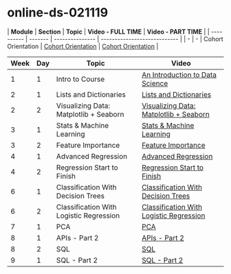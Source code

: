 # online-ds-021119

| **Module**   | **Section** | **Topic** | **Video - FULL TIME** | **Video - PART TIME** |
| ---------- | ------- | --------------- | ---------------------------- |
| -         | -       | Cohort Orientation | [Cohort Orientation](https://youtu.be/-GltRwac6zw) | [Cohort Orientation]() |


| **Week**   | **Day** | **Topic**       | **Video**                    |
| ---------- | ------- | --------------- | ---------------------------- |
| 1          | 1       | Intro to Course | [An Introduction to Data Science](https://youtu.be/jYclI8xBjZM) |
| 2          | 1       | Lists and Dictionaries | [Lists and Dictionaries](https://youtu.be/tRm74S_oHkg) |
| 2          | 2       | Visualizing Data: Matplotlib + Seaborn | [Visualizing Data: Matplotlib + Seaborn](https://youtu.be/Re_iwRc6S8A) |
| 3          | 1       | Stats & Machine Learning | [Stats & Machine Learning](https://youtu.be/GAHkvj_mujQ) |
| 3          | 2       | Feature Importance | [Feature Importance](https://youtu.be/_lO2F7vGcZQ) |
| 4          | 1       | Advanced Regression | [Advanced Regression](https://youtu.be/LmnHEfBldZo) |
| 4          | 2       | Regression Start to Finish | [Regression Start to Finish](https://youtu.be/F8cZYDSkD8A) |
| 6          | 1       | Classification With Decision Trees | [Classification With Decision Trees](https://youtu.be/Mx07ohhU5nU) |
| 6          | 2       | Classification With Logistic Regression | [Classification With Logistic Regression](https://youtu.be/9ustGRjFgFg) |
| 7          | 1       | PCA | [PCA](https://youtu.be/6BfYSVG5dHE) |
| 8          | 1       | APIs - Part 2 | [APIs - Part 2](https://youtu.be/fFpAN-5FD8E) |
| 8          | 2       | SQL | [SQL](https://youtu.be/HWVMLnyvllY) |
| 9          | 1       | SQL - Part 2 | [SQL - Part 2](https://youtu.be/Jzmri3JpsCY) |
